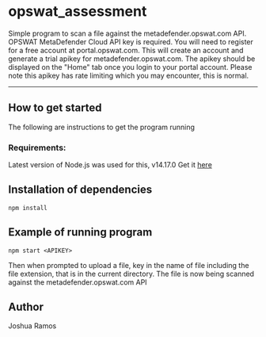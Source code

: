 # opswat_assessment
Simple program to scan a file against the metadefender.opswat.com API.
OPSWAT MetaDefender Cloud API key is required.
You will need to register for a free account at portal.opswat.com. This will create an account and generate
a trial apikey for metadefender.opswat.com. The apikey should be displayed on the "Home" tab once you login
to your portal account. Please note this apikey has rate limiting which you may encounter, this is normal.
_____________________________________

## How to get started

The following are instructions to get the program running

### Requirements:

Latest version of Node.js was used for this, v14.17.0
Get it [here](https://nodejs.org/en/)

## Installation of dependencies

```
npm install
```

## Example of running program

```
npm start <APIKEY>
```
Then when prompted to upload a file, key in the name of file including the file extension, that is in the current directory. The file is now being scanned against the metadefender.opswat.com API

## Author
Joshua Ramos